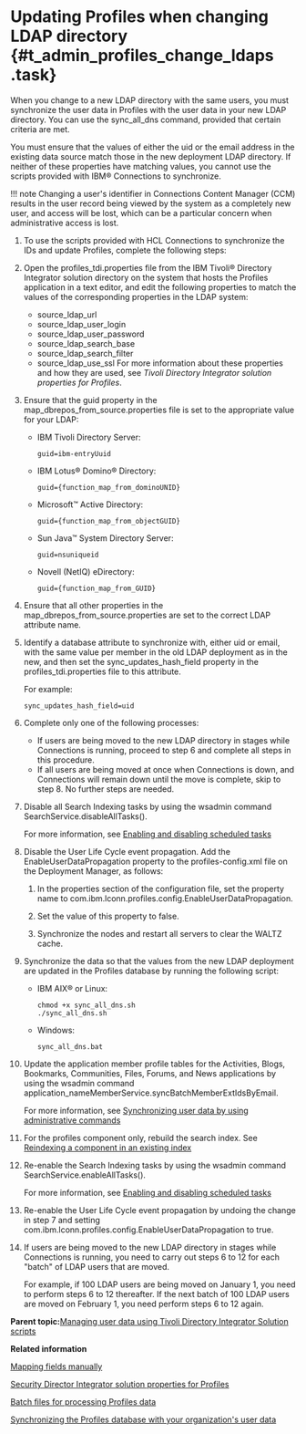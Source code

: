 # Updating Profiles when changing LDAP directory {#t_admin_profiles_change_ldaps .task}

When you change to a new LDAP directory with the same users, you must synchronize the user data in Profiles with the user data in your new LDAP directory. You can use the sync\_all\_dns command, provided that certain criteria are met.

You must ensure that the values of either the uid or the email address in the existing data source match those in the new deployment LDAP directory. If neither of these properties have matching values, you cannot use the scripts provided with IBM® Connections to synchronize.

!!! note
    Changing a user's identifier in Connections Content Manager \(CCM\) results in the user record being viewed by the system as a completely new user, and access will be lost, which can be a particular concern when administrative access is lost.

1.  To use the scripts provided with HCL Connections to synchronize the IDs and update Profiles, complete the following steps:
2.  Open the profiles\_tdi.properties file from the IBM Tivoli® Directory Integrator solution directory on the system that hosts the Profiles application in a text editor, and edit the following properties to match the values of the corresponding properties in the LDAP system:

    -   source\_ldap\_url
    -   source\_ldap\_user\_login
    -   source\_ldap\_user\_password
    -   source\_ldap\_search\_base
    -   source\_ldap\_search\_filter
    -   source\_ldap\_use\_ssl
    For more information about these properties and how they are used, see *Tivoli Directory Integrator solution properties for Profiles*.

3.  Ensure that the guid property in the map\_dbrepos\_from\_source.properties file is set to the appropriate value for your LDAP:

    -   IBM Tivoli Directory Server:

        ```
        guid=ibm-entryUuid
        ```

    -   IBM Lotus® Domino® Directory:

        ```
        guid={function_map_from_dominoUNID}
        ```

    -   Microsoft™ Active Directory:

        ```
        guid={function_map_from_objectGUID}
        ```

    -   Sun Java™ System Directory Server:

        ```
        guid=nsuniqueid
        ```

    -   Novell \(NetIQ\) eDirectory:

        ```
        guid={function_map_from_GUID}
        ```

4.  Ensure that all other properties in the map\_dbrepos\_from\_source.properties are set to the correct LDAP attribute name.

5.  Identify a database attribute to synchronize with, either uid or email, with the same value per member in the old LDAP deployment as in the new, and then set the sync\_updates\_hash\_field property in the profiles\_tdi.properties file to this attribute.

    For example:

    ```
    sync_updates_hash_field=uid
    ```

6.  Complete only one of the following processes:

    -   If users are being moved to the new LDAP directory in stages while Connections is running, proceed to step 6 and complete all steps in this procedure.
    -   If all users are being moved at once when Connections is down, and Connections will remain down until the move is complete, skip to step 8. No further steps are needed.
7.  Disable all Search Indexing tasks by using the wsadmin command SearchService.disableAllTasks\(\).

    For more information, see [Enabling and disabling scheduled tasks](t_admin_search_enable_indexing_task.md)

8.  Disable the User Life Cycle event propagation. Add the EnableUserDataPropagation property to the profiles-config.xml file on the Deployment Manager, as follows:

    1.  In the properties section of the configuration file, set the property name to com.ibm.lconn.profiles.config.EnableUserDataPropagation.

    2.  Set the value of this property to false.

    3.  Synchronize the nodes and restart all servers to clear the WALTZ cache.

9.  Synchronize the data so that the values from the new LDAP deployment are updated in the Profiles database by running the following script:

    -   IBM AIX® or Linux:

        ```
        chmod +x sync_all_dns.sh
        ./sync_all_dns.sh
        ```

    -   Windows:

        ```
        sync_all_dns.bat
        ```

10. Update the application member profile tables for the Activities, Blogs, Bookmarks, Communities, Files, Forums, and News applications by using the wsadmin command application\_nameMemberService.syncBatchMemberExtIdsByEmail.

    For more information, see [Synchronizing user data by using administrative commands](c_admin_common_sync_via_admin_commands1.md)

11. For the profiles component only, rebuild the search index. See [Reindexing a component in an existing index](t_admin_search_reindex_component_index.md)

12. Re-enable the Search Indexing tasks by using the wsadmin command SearchService.enableAllTasks\(\).

    For more information, see [Enabling and disabling scheduled tasks](t_admin_search_enable_indexing_task.md)

13. Re-enable the User Life Cycle event propagation by undoing the change in step 7 and setting com.ibm.lconn.profiles.config.EnableUserDataPropagation to true.

14. If users are being moved to the new LDAP directory in stages while Connections is running, you need to carry out steps 6 to 12 for each "batch" of LDAP users that are moved.

    For example, if 100 LDAP users are being moved on January 1, you need to perform steps 6 to 12 thereafter. If the next batch of 100 LDAP users are moved on February 1, you need perform steps 6 to 12 again.


**Parent topic:**[Managing user data using Tivoli Directory Integrator Solution scripts](../admin/c_admin_profiles_updating_ldap.md)

**Related information**  


[Mapping fields manually](../install/t_prof_tdi_mapfields.md)

[Security Director Integrator solution properties for Profiles](../install/r_pers_tdi_props.md)

[Batch files for processing Profiles data](../install/r_TDI_batch_files.md)

[Synchronizing the Profiles database with your organization's user data](../admin/t_admin_profiles_sync_ldap.md)

